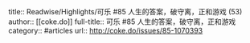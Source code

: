 title:: Readwise/Highlights/可乐 #85 人生的答案，破守离，正和游戏 (53)
author:: [[coke.do]]
full-title:: 可乐 \#85 人生的答案，破守离，正和游戏
category:: #articles
url:: http://coke.do/issues/85-1070393
